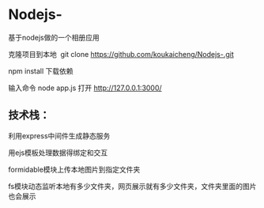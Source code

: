 # Nodejs-
基于nodejs做的一个相册应用


克隆项目到本地  git clone https://github.com/koukaicheng/Nodejs-.git

npm install 下载依赖

输入命令 node app.js 打开 http://127.0.0.1:3000/

## 技术栈：


利用express中间件生成静态服务

用ejs模板处理数据得绑定和交互

formidable模块上传本地图片到指定文件夹

fs模块动态监听本地有多少文件夹，网页展示就有多少文件夹，文件夹里面的图片也会展示


